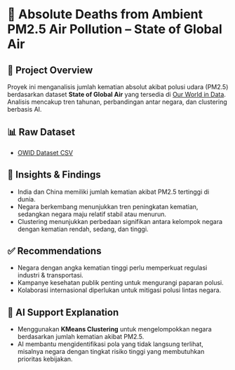 # 🏥 Absolute Deaths from Ambient PM2.5 Air Pollution – State of Global Air

## 📌 Project Overview
Proyek ini menganalisis jumlah kematian absolut akibat polusi udara (PM2.5) berdasarkan dataset **State of Global Air** yang tersedia di [Our World in Data](https://github.com/owid/owid-datasets).  
Analisis mencakup tren tahunan, perbandingan antar negara, dan clustering berbasis AI.

## 📊 Raw Dataset
- [OWID Dataset CSV](https://raw.githubusercontent.com/owid/owid-datasets/master/datasets/Absolute%20deaths%20from%20ambient%20PM2.5%20air%20pollution-%20State%20of%20Global%20Air/Absolute%20deaths%20from%20ambient%20PM2.5%20air%20pollution-%20State%20of%20Global%20Air.csv)

## 🔎 Insights & Findings
- India dan China memiliki jumlah kematian akibat PM2.5 tertinggi di dunia.  
- Negara berkembang menunjukkan tren peningkatan kematian, sedangkan negara maju relatif stabil atau menurun.  
- Clustering menunjukkan perbedaan signifikan antara kelompok negara dengan kematian rendah, sedang, dan tinggi.  

## ✅ Recommendations
- Negara dengan angka kematian tinggi perlu memperkuat regulasi industri & transportasi.  
- Kampanye kesehatan publik penting untuk mengurangi paparan polusi.  
- Kolaborasi internasional diperlukan untuk mitigasi polusi lintas negara.  

## 🤖 AI Support Explanation
- Menggunakan **KMeans Clustering** untuk mengelompokkan negara berdasarkan jumlah kematian akibat PM2.5.  
- AI membantu mengidentifikasi pola yang tidak langsung terlihat, misalnya negara dengan tingkat risiko tinggi yang membutuhkan prioritas kebijakan.
